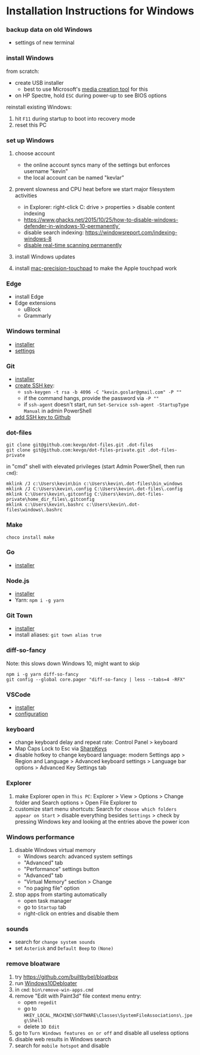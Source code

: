 # Installation Instructions for Windows

### backup data on old Windows

- settings of new terminal

### install Windows

from scratch:

- create USB installer
  - best to use Microsoft's [media creation tool](https://www.microsoft.com/en-us/software-download/windows10) for this
- on HP Spectre, hold `ESC` during power-up to see BIOS options

reinstall existing Windows:

1. hit `F11` during startup to boot into recovery mode
1. reset this PC

### set up Windows

1.  choose account
    - the online account syncs many of the settings but enforces username "kevin"
    - the local account can be named "kevlar"
1.  prevent slowness and CPU heat before we start major filesystem activities

    - in Explorer: right-click C: drive > properties > disable content indexing
    - https://www.ghacks.net/2015/10/25/how-to-disable-windows-defender-in-windows-10-permanently`
    - disable search indexing: https://windowsreport.com/indexing-windows-8
    - [disable real-time scanning permanently](https://mspoweruser.com/how-to-temporarily-or-permanently-disable-and-re-enable-windows-defender-on-windows-10)

1.  install Windows updates
1.  install [mac-precision-touchpad](https://github.com/imbushuo/mac-precision-touchpad) to make the Apple touchpad work

### Edge

- install Edge
- Edge extensions
  - uBlock
  - Grammarly

### Windows terminal

- [installer](https://www.microsoft.com/en-us/p/windows-terminal/9n0dx20hk701?activetab=pivot:overviewtab)
- [settings](https://raw.githubusercontent.com/kevgo/dot-files/master/windows/settings.json)

### Git

- [installer](https://git-scm.com/download/win)
- [create SSH key](https://help.github.com/articles/generating-a-new-ssh-key-and-adding-it-to-the-ssh-agent):
  - `ssh-keygen -t rsa -b 4096 -C "kevin.goslar@gmail.com" -P ""`
  - if the command hangs, provide the password via `-P ""`
  - if `ssh-agent` doesn't start, run `Set-Service ssh-agent -StartupType Manual` in admin PowerShell
- [add SSH key to Github](https://github.com/settings/keys)

### dot-files

```
git clone git@github.com:kevgo/dot-files.git .dot-files
git clone git@github.com:kevgo/dot-files-private.git .dot-files-private
```

in "cmd" shell with elevated privileges (start Admin PowerShell, then run `cmd`):

```
mklink /J c:\Users\kevin\bin c:\Users\kevin\.dot-files\bin_windows
mklink /J C:\Users\kevin\.config C:\Users\kevin\.dot-files\.config
mklink C:\Users\kevin\.gitconfig C:\Users\kevin\.dot-files-private\home_dir_files\.gitconfig
mklink c:\Users\kevin\.bashrc c:\Users\kevin\.dot-files\windows\.bashrc
```

### Make

```
choco install make
```

### Go

- [installer](https://golang.org/dl)

### Node.js

- [installer](https://nodejs.org/en/download)
- Yarn: `npm i -g yarn`

### Git Town

- [installer](https://github.com/Originate/git-town)
- install aliases: `git town alias true`

### diff-so-fancy

Note: this slows down Windows 10, might want to skip

```
npm i -g yarn diff-so-fancy
git config --global core.pager "diff-so-fancy | less --tabs=4 -RFX"
```

### VSCode

- [installer](https://code.visualstudio.com)
- [configuration](../.config/Code/User/settings.json)

### keyboard

- change keyboard delay and repeat rate: Control Panel > keyboard
- Map Caps Lock to Esc via [SharpKeys](https://github.com/randyrants/sharpkeys/releases)
- disable hotkey to change keyboard language: modern Settings app > Region and Language > Advanced keyboard settings > Language bar options > Advanced Key Settings tab

### Explorer

1. make Explorer open in `This PC`: Explorer > View > Options > Change folder and Search options > Open File Explorer to
1. customize start menu shortcuts: Search for `choose which folders appear on Start` > disable everything besides `Settings` > check by pressing Windows key and looking at the entries above the power icon

### Windows performance

1. disable Windows virtual memory
   - Windows search: advanced system settings
   - "Advanced" tab
   - "Performance" settings button
   - "Advanced" tab
   - "Virtual Memory" section > Change
   - "no paging file" option
1. stop apps from starting automatically
   - open task manager
   - go to `Startup` tab
   - right-click on entries and disable them

### sounds

- search for `change system sounds`
- set `Asterisk` and `Default Beep` to `(None)`

### remove bloatware

1. try https://github.com/builtbybel/bloatbox
1. run [Windows10Debloater](https://github.com/Sycnex/Windows10Debloater)
1. in `cmd`: `bin\remove-win-apps.cmd`
1. remove "Edit with Paint3d" file context menu entry:
   - open `regedit`
   - go to `HKEY_LOCAL_MACHINE\SOFTWARE\Classes\SystemFileAssociations\.jpeg\Shell`
   - delete `3D Edit`
1. go to `Turn Windows features on or off` and disable all useless options
1. disable web results in Windows search
1. search for `mobile hotspot` and disable
